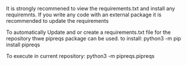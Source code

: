 It is strongly recommened to view the requirements.txt and install any requiremnts.
If you write any code with an external package it is recommended to update the requirements



To automatically Update and or create a requirements.txt file for the repository thwe pipreqs package can be used.
to install:
python3 -m pip install pipreqs

To execute in current repository:
python3 -m  pipreqs.pipreqs
